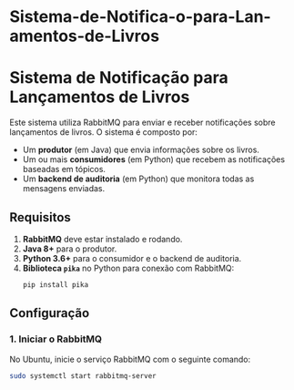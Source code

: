 # Sistema-de-Notifica-o-para-Lan-amentos-de-Livros
# Sistema de Notificação para Lançamentos de Livros

Este sistema utiliza RabbitMQ para enviar e receber notificações sobre lançamentos de livros. O sistema é composto por:
- Um **produtor** (em Java) que envia informações sobre os livros.
- Um ou mais **consumidores** (em Python) que recebem as notificações baseadas em tópicos.
- Um **backend de auditoria** (em Python) que monitora todas as mensagens enviadas.

## Requisitos

1. **RabbitMQ** deve estar instalado e rodando.
2. **Java 8+** para o produtor.
3. **Python 3.6+** para o consumidor e o backend de auditoria.
4. **Biblioteca `pika`** no Python para conexão com RabbitMQ:
   ```bash
   pip install pika
## Configuração

### 1. Iniciar o RabbitMQ

No Ubuntu, inicie o serviço RabbitMQ com o seguinte comando:

```bash
sudo systemctl start rabbitmq-server
